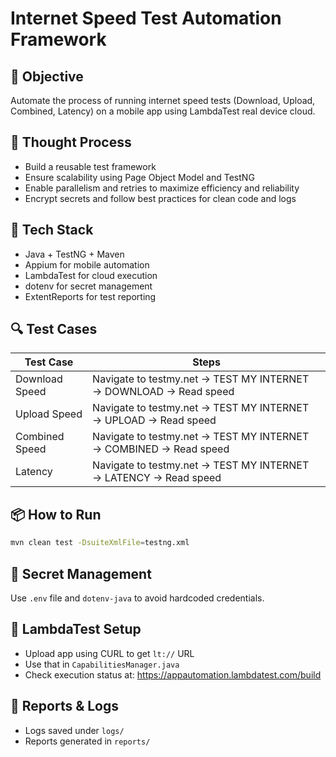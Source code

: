 # Internet Speed Test Automation Framework

## 🚀 Objective
Automate the process of running internet speed tests (Download, Upload, Combined, Latency) on a mobile app using LambdaTest real device cloud.

## 🧠 Thought Process
- Build a reusable test framework
- Ensure scalability using Page Object Model and TestNG
- Enable parallelism and retries to maximize efficiency and reliability
- Encrypt secrets and follow best practices for clean code and logs

## 🧰 Tech Stack
- Java + TestNG + Maven
- Appium for mobile automation
- LambdaTest for cloud execution
- dotenv for secret management
- ExtentReports for test reporting

## 🔍 Test Cases
| Test Case | Steps |
|----------|-------|
| Download Speed | Navigate to testmy.net → TEST MY INTERNET → DOWNLOAD → Read speed |
| Upload Speed   | Navigate to testmy.net → TEST MY INTERNET → UPLOAD → Read speed |
| Combined Speed | Navigate to testmy.net → TEST MY INTERNET → COMBINED → Read speed |
| Latency        | Navigate to testmy.net → TEST MY INTERNET → LATENCY → Read speed |

## 📦 How to Run
```sh
mvn clean test -DsuiteXmlFile=testng.xml
```

## 🔐 Secret Management
Use `.env` file and `dotenv-java` to avoid hardcoded credentials.

## 📍 LambdaTest Setup
- Upload app using CURL to get `lt://` URL
- Use that in `CapabilitiesManager.java`
- Check execution status at: https://appautomation.lambdatest.com/build

## 📄 Reports & Logs
- Logs saved under `logs/`
- Reports generated in `reports/`

